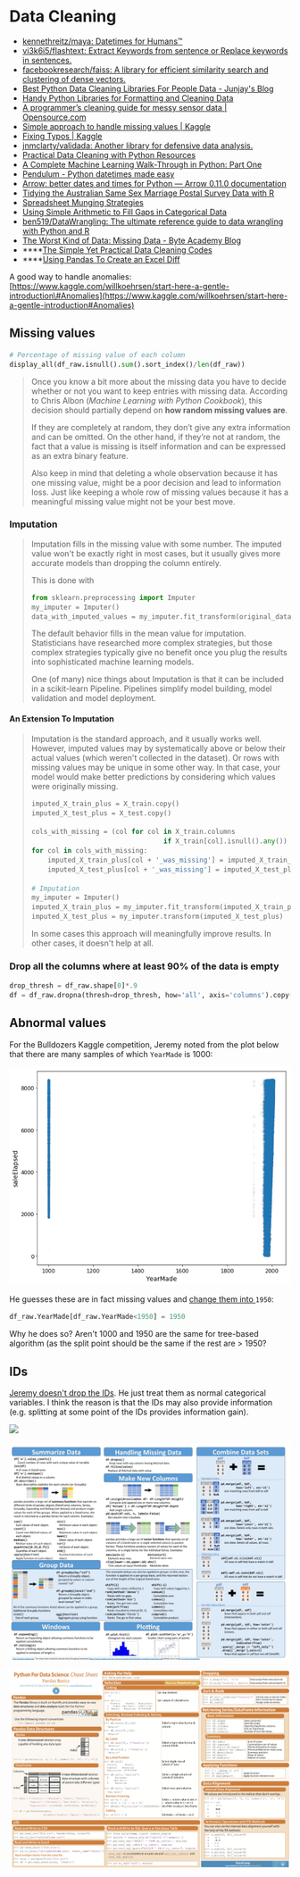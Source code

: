 # Data Cleaning

* [kennethreitz/maya: Datetimes for Humans™](https://github.com/kennethreitz/maya)
* [vi3k6i5/flashtext: Extract Keywords from sentence or Replace keywords in sentences.](https://github.com/vi3k6i5/flashtext)
* [facebookresearch/faiss: A library for efficient similarity search and clustering of dense vectors.](https://github.com/facebookresearch/faiss)
* [Best Python Data Cleaning Libraries For People Data - Junjay's Blog](http://junjaytan.com/blog/python-data-cleaning-people-contact-data/)
* [Handy Python Libraries for Formatting and Cleaning Data](https://blog.modeanalytics.com/python-data-cleaning-libraries/)
* [A programmer’s cleaning guide for messy sensor data \| Opensource.com](https://opensource.com/article/17/9/messy-sensor-data)
* [Simple approach to handle missing values \| Kaggle](https://www.kaggle.com/kostya17/simple-approach-to-handle-missing-values)
* [Fixing Typos \| Kaggle](https://www.kaggle.com/steubk/fixing-typos)
* [jnmclarty/validada: Another library for defensive data analysis.](https://github.com/jnmclarty/validada)
* [Practical Data Cleaning with Python Resources](https://blog.kjamistan.com/practical-data-cleaning-with-python-resources/)
* [A Complete Machine Learning Walk-Through in Python: Part One](https://towardsdatascience.com/a-complete-machine-learning-walk-through-in-python-part-one-c62152f39420)
* [Pendulum - Python datetimes made easy](https://pendulum.eustace.io/)
* [Arrow: better dates and times for Python — Arrow 0.11.0 documentation](http://arrow.readthedocs.io/en/latest/)
* [Tidying the Australian Same Sex Marriage Postal Survey Data with R](https://medium.com/@miles.mcbain/tidying-the-australian-same-sex-marriage-postal-survey-data-with-r-5d35cea07962)
* [Spreadsheet Munging Strategies](https://nacnudus.github.io/spreadsheet-munging-strategies/index.html)
* [Using Simple Arithmetic to Fill Gaps in Categorical Data](https://medium.com/related-works-inc/using-simple-arithmetic-to-fill-gaps-in-categorical-data-9418e5c0b91b)
* [ben519/DataWrangling: The ultimate reference guide to data wrangling with Python and R](https://github.com/ben519/DataWrangling)
* [The Worst Kind of Data: Missing Data - Byte Academy Blog](https://byteacademy.co/worst-kind-data-missing-data/)
* \*\*\*\*[The Simple Yet Practical Data Cleaning Codes](https://towardsdatascience.com/the-simple-yet-practical-data-cleaning-codes-ad27c4ce0a38)
* \*\*\*\*[Using Pandas To Create an Excel Diff](https://pbpython.com/excel-diff-pandas-update.html)





A good way to handle anomalies:  
[https://www.kaggle.com/willkoehrsen/start-here-a-gentle-introduction\#Anomalies](https://www.kaggle.com/willkoehrsen/start-here-a-gentle-introduction#Anomalies)



## Missing values

```python
# Percentage of missing value of each column
display_all(df_raw.isnull().sum().sort_index()/len(df_raw))
```

> Once you know a bit more about the missing data you have to decide whether or not you want to keep entries with missing data. According to Chris Albon \(_Machine Learning with Python Cookbook_\), this decision should partially depend on **how random missing values are**.
>
> If they are completely at random, they don’t give any extra information and can be omitted. On the other hand, if they’re not at random, the fact that a value is missing is itself information and can be expressed as an extra binary feature.
>
> Also keep in mind that deleting a whole observation because it has one missing value, might be a poor decision and lead to information loss. Just like keeping a whole row of missing values because it has a meaningful missing value might not be your best move.

### Imputation <a id="2)-A-Better-Option:-Imputation"></a>

> Imputation fills in the missing value with some number. The imputed value won't be exactly right in most cases, but it usually gives more accurate models than dropping the column entirely.
>
> This is done with
>
> ```python
> from sklearn.preprocessing import Imputer
> my_imputer = Imputer()
> data_with_imputed_values = my_imputer.fit_transform(original_data)
> ```
>
> The default behavior fills in the mean value for imputation. Statisticians have researched more complex strategies, but those complex strategies typically give no benefit once you plug the results into sophisticated machine learning models.
>
> One \(of many\) nice things about Imputation is that it can be included in a scikit-learn Pipeline. Pipelines simplify model building, model validation and model deployment.

#### An Extension To Imputation

> Imputation is the standard approach, and it usually works well. However, imputed values may by systematically above or below their actual values \(which weren't collected in the dataset\). Or rows with missing values may be unique in some other way. In that case, your model would make better predictions by considering which values were originally missing. 
>
> ```python
> imputed_X_train_plus = X_train.copy()
> imputed_X_test_plus = X_test.copy()
>
> cols_with_missing = (col for col in X_train.columns 
>                                  if X_train[col].isnull().any())
> for col in cols_with_missing:
>     imputed_X_train_plus[col + '_was_missing'] = imputed_X_train_plus[col].isnull()
>     imputed_X_test_plus[col + '_was_missing'] = imputed_X_test_plus[col].isnull()
>
> # Imputation
> my_imputer = Imputer()
> imputed_X_train_plus = my_imputer.fit_transform(imputed_X_train_plus)
> imputed_X_test_plus = my_imputer.transform(imputed_X_test_plus)
> ```
>
> In some cases this approach will meaningfully improve results. In other cases, it doesn't help at all.

### Drop all the columns where at least 90% of the data is empty

```python
drop_thresh = df_raw.shape[0]*.9
df = df_raw.dropna(thresh=drop_thresh, how='all', axis='columns').copy()
```

## Abnormal values

For the Bulldozers Kaggle competition, Jeremy noted from the plot below that there are many samples of which `YearMade` is 1000:

![](../.gitbook/assets/image%20%2814%29.png)

He guesses these are in fact missing values and [change them into ](https://youtu.be/0v93qHDqq_g?t=1h31m25s)`1950`:

```python
df_raw.YearMade[df_raw.YearMade<1950] = 1950
```

Why he does so? Aren't 1000 and 1950 are the same for tree-based algorithm \(as the split point should be the same if the rest are &gt; 1950?

## IDs

[Jeremy doesn't drop the IDs](https://youtu.be/0v93qHDqq_g?t=5832). He just treat them as normal categorical variables. I think the reason is that the IDs may also provide information \(e.g. splitting at some point of the IDs provides information gain\).



![](../.gitbook/assets/image%20%281%29.png)

![](../.gitbook/assets/image%20%2847%29.png)

![](../.gitbook/assets/image%20%2862%29.png)

